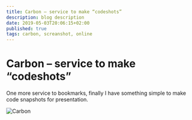 ```yaml
---
title: Carbon – service to make “codeshots”
description: blog description
date: 2019-05-03T20:06:15+02:00
published: true
tags: carbon, screanshot, online
---
```


# Carbon – service to make “codeshots”

One more service to bookmarks, finally I have something simple to make code snapshots for presentation.

![Carbon](http://stepansuvorov.com/blog/wp-content/uploads/2019/05/Screenshot-2019-05-03-at-10.32.48.png)